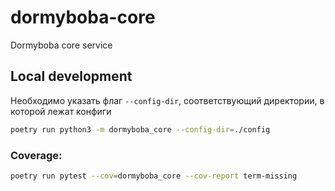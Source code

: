 # dormyboba-core
Dormyboba core service

## Local development

Необходимо указать флаг `--config-dir`, соответствующий директории, в которой
лежат конфиги

```bash
poetry run python3 -m dormyboba_core --config-dir=./config
```

### Coverage:

```bash
poetry run pytest --cov=dormyboba_core --cov-report term-missing
```
